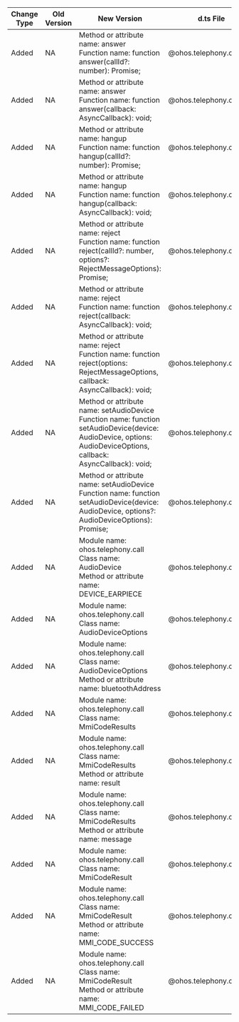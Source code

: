 | Change Type | Old Version | New Version | d.ts File |
| ---- | ------ | ------ | -------- |
|Added|NA|Method or attribute name: answer<br>Function name: function answer(callId?: number): Promise<void>;|@ohos.telephony.call.d.ts|
|Added|NA|Method or attribute name: answer<br>Function name: function answer(callback: AsyncCallback<void>): void;|@ohos.telephony.call.d.ts|
|Added|NA|Method or attribute name: hangup<br>Function name: function hangup(callId?: number): Promise<void>;|@ohos.telephony.call.d.ts|
|Added|NA|Method or attribute name: hangup<br>Function name: function hangup(callback: AsyncCallback<void>): void;|@ohos.telephony.call.d.ts|
|Added|NA|Method or attribute name: reject<br>Function name: function reject(callId?: number, options?: RejectMessageOptions): Promise<void>;|@ohos.telephony.call.d.ts|
|Added|NA|Method or attribute name: reject<br>Function name: function reject(callback: AsyncCallback<void>): void;|@ohos.telephony.call.d.ts|
|Added|NA|Method or attribute name: reject<br>Function name: function reject(options: RejectMessageOptions, callback: AsyncCallback<void>): void;|@ohos.telephony.call.d.ts|
|Added|NA|Method or attribute name: setAudioDevice<br>Function name: function setAudioDevice(device: AudioDevice, options: AudioDeviceOptions, callback: AsyncCallback<void>): void;|@ohos.telephony.call.d.ts|
|Added|NA|Method or attribute name: setAudioDevice<br>Function name: function setAudioDevice(device: AudioDevice, options?: AudioDeviceOptions): Promise<void>;|@ohos.telephony.call.d.ts|
|Added|NA|Module name: ohos.telephony.call<br>Class name: AudioDevice<br>Method or attribute name: DEVICE_EARPIECE|@ohos.telephony.call.d.ts|
|Added|NA|Module name: ohos.telephony.call<br>Class name: AudioDeviceOptions|@ohos.telephony.call.d.ts|
|Added|NA|Module name: ohos.telephony.call<br>Class name: AudioDeviceOptions<br>Method or attribute name: bluetoothAddress|@ohos.telephony.call.d.ts|
|Added|NA|Module name: ohos.telephony.call<br>Class name: MmiCodeResults|@ohos.telephony.call.d.ts|
|Added|NA|Module name: ohos.telephony.call<br>Class name: MmiCodeResults<br>Method or attribute name: result|@ohos.telephony.call.d.ts|
|Added|NA|Module name: ohos.telephony.call<br>Class name: MmiCodeResults<br>Method or attribute name: message|@ohos.telephony.call.d.ts|
|Added|NA|Module name: ohos.telephony.call<br>Class name: MmiCodeResult|@ohos.telephony.call.d.ts|
|Added|NA|Module name: ohos.telephony.call<br>Class name: MmiCodeResult<br>Method or attribute name: MMI_CODE_SUCCESS|@ohos.telephony.call.d.ts|
|Added|NA|Module name: ohos.telephony.call<br>Class name: MmiCodeResult<br>Method or attribute name: MMI_CODE_FAILED|@ohos.telephony.call.d.ts|
